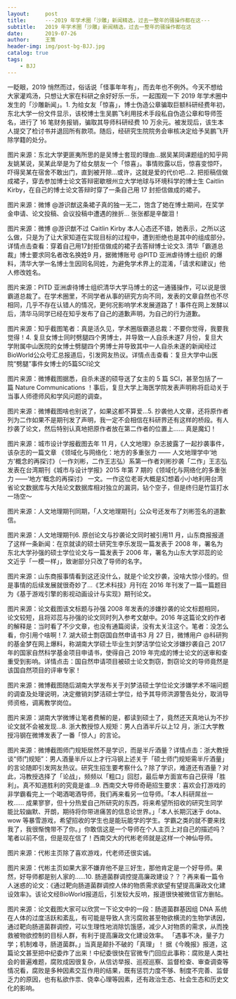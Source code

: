 ```yaml
---
layout:     post
title:      ---2019 年学术圈「沙雕」新闻精选，过去一整年的骚操作都在这---
subtitle:   2019 年学术圈「沙雕」新闻精选，过去一整年的骚操作都在这
date:       2019-07-26
author:     王策
header-img: img/post-bg-BJJ.jpg
catalog: true
tags:
    - BJJ
---
```





一眨眼，2019 悄然而过，俗话说「怪事年年有」，而去年也不例外。今天不想给大家灌鸡汤，只想让大家在科研之余好好乐一乐，一起围观一下 2019 年学术圈中发生的「沙雕新闻」。1. 为给女友「惊喜」，博士伪造公章骗取巨额科研经费年初，东北大学一份文件显示，该校博士生吴鹏飞利用技术手段私自伪造公章和导师签名，进行了 16 笔财务报销，骗取其导师科研经费 10 万余元。被发现后，该生本人提交了检讨书并退回所有款项。随后，经研究生院院务会审核决定给予吴鹏飞开除学籍的处分。


图片来源：东北大学更匪夷所思的是吴博士套现的理由...据吴某同课题组的知乎网友姚某说，吴某此举是为了给女朋友一个「惊喜」。事情败露以后，惊喜变惊吓，吓得吴某在宿舍不敢出门，直到被开除…或许，这就是爱的代价吧...2. 把拒稿信做成裙子，穿去参加博士论文答辩密歇根州立大学地球与环境科学的博士生 Caitlin Kirby，在自己的博士论文答辩时穿了一条自己用 17 封拒信做成的裙子。

图片来源：微博 @游识猷这条裙子真的独一无二，饱含了她在博士期间，在奖学金申请、论文投稿、会议投稿中遭遇的挫折... 张张都是辛酸泪！

图片来源：微博 @游识猷不过 Caitlin Kirby 本人心态还不错，她表示，之所以这么做，只是为了让大家知道在实现目标的过程中，遭到拒绝也是其中的组成部分。详情点击查看：穿着自己用17封拒信做成的裙子去答辩博士论文3. 清华「霸道总裁」博士要求同名者改名换姓9 月，据微博账号 @PITD 亚洲虐待博士组织 的爆料，清华大学一名博士生因同名同姓，为避免学术界上的混淆，「请求和建议」他人修改姓名。

图片来源：PITD 亚洲虐待博士组织清华大学马博士的这一通骚操作，可以说是很霸道总裁了。在学术圈里，不同学者从事的研究方向不同，发表的文章自然也不尽相同，几乎不存在认错人的情况，更何况影响学术发展道路了！事件在网上发酵以后，清华马同学已经在知乎发布了自己的道歉声明，为自己的行为道歉。


图片来源：知乎截图笔者：真是活久见，学术圈版霸道总裁：不要你觉得，我要我觉得！4. 复旦女博士同时劈腿四个男博士，并导致一人自杀未遂7 月份，复旦大学附属中山医院的女博士劈腿四个男博士并导致其中一人自杀未遂的新闻经过BioWorld公众号汇总报道后，引发网友热议。详情点击查看：复旦大学中山医院“劈腿”事件女博士的5篇SCI论文

图片来源：微博截图据悉，自杀未遂的硕导送了女主的 5 篇 SCI，甚至包括了一篇 Nature Communications ！事后，复旦大学上海医学院发表声明称将启动关于当事人师德师风和学风问题的调查。

图片来源：微博截图啥也别说了，如果这都不算爱…5. 抄袭他人文章，还将原作者列为二作如果不是期刊发了声明，我一定不会相信在科研界还有这样的桥段。有人抄袭了论文，然后特别认真地把原作者放在第二作者的位置上...... 真是魔幻！

图片来源：城市设计学报截图去年 11 月，《人文地理》杂志披露了一起抄袭事件，该杂志的一篇文章 《领域化与网络化：地方的多重张力 —— 人文地理学中‘地方’概念的再探讨》（一作刘彬，二作王志弘）系第一作者刘彬抄袭「二作」王志弘发表在台湾期刊《城市与设计学报》2015 年第 7 期的《领域化与网络化的多重张力 ——‘地方’概念的再探讨》 一文。一作这位老哥大概是幻想着小小地利用台湾省论文数据库与大陆论文数据库相对独立的漏洞，钻个空子，但是终归是竹篮打水一场空～

图片来源：人文地理期刊同期，「人文地理期刊」公众号还发布了刘彬签名的道歉信。

图片来源：人文地理期刊6. 原创论文与抄袭论文同时被引用11 月，山东商报报道了这样一条新闻：在京就读的硕士研究生李乐发现一篇发表于 2008 年，署名为东北大学孙强的硕士学位论文与一篇发表于 2006 年，署名为山东大学邓蕊的论文近乎「一模一样」，致谢部分只改了导师的名字。

图片来源：山东商报事情看到这还没什么，就是个论文抄袭，没啥大惊小怪的。但是事情的后续发展就很奇妙了...《艺术科技》月刊在 2016 年刊发了一篇一篇题目为《基于游戏引擎的影视动画设计与实现》期刊论文。

图片来源：论文截图该文标题与孙强 2008 年发表的涉嫌抄袭的论文标题相同，论文较短，且将邓蕊与孙强的论文同时列入参考文献中。2016 年这篇论文的作者的解释是：当时看了不少文章，也没有通篇阅读，没有太关注这个。笔者：没怎么看，你引用个啥啊！7. 湖大硕士剽窃国自然申请书3 月 27 日，微博用户 @科研狗的基金梦在网上爆料，称湖南大学硕士毕业生刘梦洁学位论文涉嫌抄袭自己 2017 年的国家自然科学基金项目申请书，使得自己 2019 年完成的博士论文的送审和查重受到影响。详情点击：国自然申请项目被硕士论文剽窃，剽窃论文的导师竟然是该国自然项目的评审专家！

图片来源：微博截图随后湖南大学发布关于刘梦洁硕士学位论文涉嫌学术不端问题的调查及处理说明，决定撤销刘梦洁硕士学位，给予其导师洪源警告处分，取消导师资格，调离教学岗位。


图片来源：湖南大学微博让笔者费解的是，都读到硕士了，竟然还天真地认为不抄论文就不会被发现...8. 浙大教授惊人规矩：男人白酒半斤以上12 月，浙江大学教授冯钢在微博发表了一番「惊人」的言论。

图片来源：微博截图师门规矩居然不是学识，而是半斤酒量？详情点击：浙大教授谈“师门规矩”：男人酒量半斤以上才行冯钢上述关于「硕士师门规矩需半斤酒量」的言论随即引发网友热议。研究生招生要考察什么？除了学识，难道还有酒量？对此，冯教授选择了「论战」，频频以「粗口」回怼，最后单方面宣布自己获得「胜利」。真不知道胜利的究竟是谁...9. 西南交大导师奇葩招生要求：喜欢会打游戏的非学霸看完上一个喝酒喝酒导师，我们再来看另一位导师。「本人科研屌丝一枚…… 成果寥寥，但十分热爱自己所研究的东西，将来希望所招收的研究生同学能比较幽默、开朗，期待将你带进痛苦的信息论世界。」「本人长期沉迷于 dota、wow 等暴雪游戏，希望招收的学生也是能玩能学的学生。学霸之类的就不要来找我了，我很惭愧带不了你。」你敢信这是一个导师在个人主页上对自己的描述吗？笔者以前不信，但是现在信了！西南交大的代彬老师就是这样一个神仙导师。

图片来源：代彬主页除了喜欢游戏，代老师还很实诚。

图片来源：代彬主页如果大家不嫌弃他不是三好生，那他肯定是一个好导师。果然，好导师都是别人家的……10. 肠道菌群调控提高廉政建设？？？再来看一篇令人迷惑的论文：《通过靶向肠道菌群调控人体的物质需求欲望有望提高廉政文化建设效率》。该论文经BioWorld报道后，引发较大反响，报道很快被微信官方删帖。

图片来源：论文截图大家可以欣赏一下论文中的一段：肠道菌群基因组 DNA 系统在人体的过度活跃和紊乱，有可能是导致人贪污腐败甚至物欲横流的生物学诱因，通过靶向肠道菌群调控，可以生理性地消除饥饿感，减少人对物质的需求，从而挽救被物欲控制的目标人群，有利于提高廉政文化建设效率。
「遇事不决，量子力学；机制难寻，肠道菌群。」当真是颠扑不破的「真理」！
据《今晚报》报道，这篇论文甚至把中纪委炸了出来！中纪委很快在官微专门回应此事称：腐败是人类社会的普遍难题，腐败成因很复杂，从信访举报、巡视巡察、监督检查、审查调查等情况看，腐败是多种因素交互作用的结果，既有惩罚力度不够、制度不完善、监督乏力的原因，也有私欲作祟、侥幸心理等因素，还有政治生态、社会生态和历史文化的影响。
